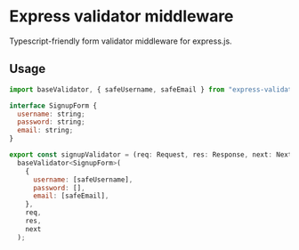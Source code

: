 # Express validator middleware
Typescript-friendly form validator middleware for express.js.

## Usage
```javascript
import baseValidator, { safeUsername, safeEmail } from "express-validator-middleware";

interface SignupForm {
  username: string;
  password: string;
  email: string;
}

export const signupValidator = (req: Request, res: Response, next: NextFunction) =>
  baseValidator<SignupForm>(
    {
      username: [safeUsername],
      password: [],
      email: [safeEmail],
    },
    req,
    res,
    next
  );
```